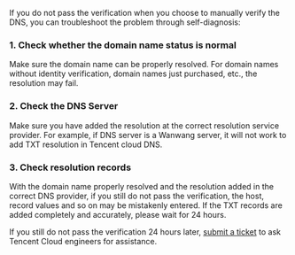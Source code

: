 If you do not pass the verification when you choose to manually verify the DNS, you can troubleshoot the problem through self-diagnosis:

### 1. Check whether the domain name status is normal
Make sure the domain name can be properly resolved. For domain names without identity verification, domain names just purchased, etc., the resolution may fail.

### 2. Check the DNS Server
Make sure you have added the resolution at the correct resolution service provider. For example, if DNS server is a Wanwang server, it will not work to add TXT resolution in Tencent cloud DNS.

### 3. Check resolution records
With the domain name properly resolved and the resolution added in the correct DNS provider, if you still do not pass the verification, the host, record values and so on may be mistakenly entered. If the TXT records are added completely and accurately, please wait for 24 hours.

If you still do not pass the verification 24 hours later, [submit a ticket](https://console.cloud.tencent.com/workorder/category) to ask Tencent Cloud engineers for assistance.

